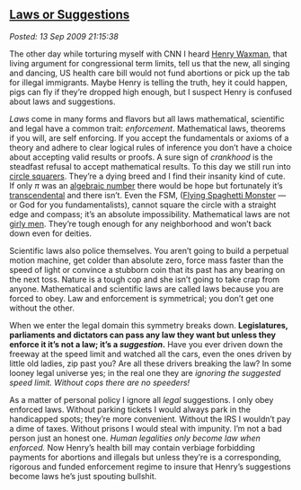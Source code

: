 [Laws or
Suggestions](http://bakerjd99.wordpress.com/2009/09/13/laws-or-suggestions/)
-------------------------------------------------------------------------------------

*Posted: 13 Sep 2009 21:15:38*

The other day while torturing myself with CNN I heard [Henry
Waxman](http://waxman.house.gov/), that living argument for
congressional term limits, tell us that the new, all singing and
dancing, US health care bill would not fund abortions or pick up the tab
for illegal immigrants. Maybe Henry is telling the truth, hey it could
happen, pigs can fly if they’re dropped high enough, but I suspect Henry
is confused about laws and suggestions.

*Laws* come in many forms and flavors but all laws mathematical,
scientific and legal have a common trait: *enforcement*. Mathematical
laws, theorems if you will, are self enforcing. If you accept the
fundamentals or axioms of a theory and adhere to clear logical rules of
inference you don’t have a choice about accepting valid results or
proofs. A sure sign of *crankhood* is the steadfast refusal to accept
mathematical results. To this day we still run into [circle
squarers](http://en.wikipedia.org/wiki/Squaring\_the\_circle). They’re a
dying breed and I find their insanity kind of cute. If only $\pi$ was an
[algebraic number](http://mathworld.wolfram.com/AlgebraicNumber.html)
there would be hope but fortunately it’s
[transcendental](http://sprott.physics.wisc.edu/Pickover/trans.html) and
there isn’t. Even the FSM, ([Flying Spaghetti
Monster](http://www.venganza.org/) — or God for you fundamentalists),
cannot square the circle with a straight edge and compass; it’s an
absolute impossibility. Mathematical laws are not [girly
men](http://www.telegraph.co.uk/news/uknews/1559749/Girly-men-are-perfect-partners-say-women.html).
They’re tough enough for any neighborhood and won’t back down even for
deities.

Scientific laws also police themselves. You aren’t going to build a
perpetual motion machine, get colder than absolute zero, force mass
faster than the speed of light or convince a stubborn coin that its past
has any bearing on the next toss. Nature is a tough cop and she isn’t
going to take crap from anyone. Mathematical and scientific laws are
called laws because you are forced to obey. Law and enforcement is
symmetrical; you don’t get one without the other.

When we enter the legal domain this symmetry breaks down.
**Legislatures, parliaments and dictators can pass any law they want but
unless they enforce it it’s not a law; it’s a *suggestion*.** Have you
ever driven down the freeway at the speed limit and watched all the
cars, even the ones driven by little old ladies, zip past you? Are all
these drivers breaking the law? In some looney legal universe yes; in
the real one they are *ignoring the suggested speed limit.* *Without
cops there are no speeders!*

As a matter of personal policy I ignore all *legal* suggestions. I only
obey enforced laws. Without parking tickets I would always park in the
handicapped spots; they’re more convenient. Without the IRS I wouldn’t
pay a dime of taxes. Without prisons I would steal with impunity. I’m
not a bad person just an honest one. *Human legalities only become law
when enforced.* Now Henry’s health bill may contain verbiage forbidding
payments for abortions and illegals but unless they’re is a
corresponding, rigorous and funded enforcement regime to insure that
Henry’s suggestions become laws he’s just spouting bullshit.
